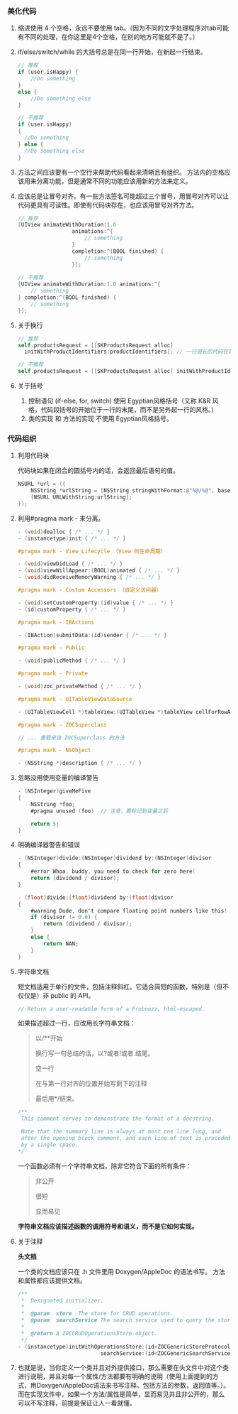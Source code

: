 ### 美化代码

1. 缩进使用 4 个空格，永远不要使用 tab。（因为不同的文字处理程序对tab可能有不同的处理，在你这里是4个空格，在别的地方可能就不是了。）
   
2. if/else/switch/while 的大括号总是在同一行开始，在新起一行结束。
   
   ``` objective-c
   // 推荐
   if (user.isHappy) {
       //Do something
   }
   else {
       //Do something else
   }
   
   // 不推荐
   if (user.isHappy)
   {
     //Do something
   } else {
     //Do something else
   }
   ```
   
3. 方法之间应该要有一个空行来帮助代码看起来清晰且有组织。 方法内的空格应该用来分离功能，但是通常不同的功能应该用新的方法来定义。
   
4. 应该总是让冒号对齐。有一些方法签名可能超过三个冒号，用冒号对齐可以让代码更具有可读性。即使有代码块存在，也应该用冒号对齐方法。
   
   ``` objective-c
   // 推荐
   [UIView animateWithDuration:1.0
                    animations:^{
                        // something
                    }
                    completion:^(BOOL finished) {
                        // something
                    }];
                    
   // 不推荐
   [UIView animateWithDuration:1.0 animations:^{
       // something 
   } completion:^(BOOL finished) {
       // something
   }];
   ```
   
5. 关于换行
   
   ``` objective-c
   // 推荐
   self.productsRequest = [[SKProductsRequest alloc] 
     initWithProductIdentifiers:productIdentifiers]; // 一行很长的代码在第二行以一个间隔（2个空格）延续
   
   // 不推荐
   self.productsRequest = [[SKProductsRequest alloc] initWithProductIdentifiers:productIdentifiers];
   
   ```
   
6. 关于括号
   
   1. 控制语句 (if-else, for, switch) 使用 Egyptian风格括号（又称 K&R 风格，代码段括号的开始位于一行的末尾，而不是另外起一行的风格。)
   2. 类的实现 和 方法的实现 不使用 Egyptian风格括号。

### 代码组织

1. 利用代码块
   
   代码块如果在闭合的圆括号内的话，会返回最后语句的值。
   
   ``` objective-c
   NSURL *url = ({
       NSString *urlString = [NSString stringWithFormat:@"%@/%@", baseURLString, endpoint];
       [NSURL URLWithString:urlString];
   });
   ```
   
2. 利用#pragma mark - 来分离。
   
   ``` objective-c
   - (void)dealloc { /* ... */ }
   - (instancetype)init { /* ... */ }
   
   #pragma mark - View Lifecycle （View 的生命周期）
   
   - (void)viewDidLoad { /* ... */ }
   - (void)viewWillAppear:(BOOL)animated { /* ... */ }
   - (void)didReceiveMemoryWarning { /* ... */ }
   
   #pragma mark - Custom Accessors （自定义访问器）
   
   - (void)setCustomProperty:(id)value { /* ... */ }
   - (id)customProperty { /* ... */ }
   
   #pragma mark - IBActions  
   
   - (IBAction)submitData:(id)sender { /* ... */ }
   
   #pragma mark - Public 
   
   - (void)publicMethod { /* ... */ }
   
   #pragma mark - Private
   
   - (void)zoc_privateMethod { /* ... */ }
   
   #pragma mark - UITableViewDataSource
   
   - (UITableViewCell *)tableView:(UITableView *)tableView cellForRowAtIndexPath:(NSIndexPath *)indexPath { /* ... */ }
   
   #pragma mark - ZOCSuperclass
   
   // ... 重载来自 ZOCSuperclass 的方法
   
   #pragma mark - NSObject
   
   - (NSString *)description { /* ... */ }
   ```
   
3. 忽略没用使用变量的编译警告
   
   ``` objective-c
   - (NSInteger)giveMeFive
   {
       NSString *foo;
       #pragma unused (foo)  // 注意，要标记到变量之后
   
       return 5;
   }
   ```
   
4. 明确编译器警告和错误
   
   ``` objective-c
   - (NSInteger)divide:(NSInteger)dividend by:(NSInteger)divisor
   {
       #error Whoa, buddy, you need to check for zero here!
       return (dividend / divisor);
   }
   
   - (float)divide:(float)dividend by:(float)divisor
   {
       #warning Dude, don't compare floating point numbers like this!
       if (divisor != 0.0) {
           return (dividend / divisor);
       }
       else {
           return NAN;
       }
   }
   ```
   
5. 字符串文档
   
   短文档适用于单行的文件，包括注释斜杠。它适合简短的函数，特别是（但不仅仅是）非 public 的 API。
   
   ``` objective-c
   // Return a user-readable form of a Frobnozz, html-escaped.
   ```
   
   如果描述超过一行，应改用长字符串文档：
   
   > 以/**开始
   > 
   > 换行写一句总结的话，以?或者!或者.结尾。
   > 
   > 空一行
   > 
   > 在与第一行对齐的位置开始写剩下的注释
   > 
   > 最后用*/结束。
   
   ``` objective-c
   /**
    This comment serves to demonstrate the format of a docstring.
   
    Note that the summary line is always at most one line long, and
    after the opening block comment, and each line of text is preceded
    by a single space.
   */
   ```
   
   一个函数必须有一个字符串文档，除非它符合下面的所有条件：
   
   > 非公开
   > 
   > 很短
   > 
   > 显而易见
   
   __字符串文档应该描述函数的调用符号和语义，而不是它如何实现。__
   
6. 关于注释
   
   __头文档__
   
   一个类的文档应该只在 .h 文件里用 Doxygen/AppleDoc 的语法书写。 方法和属性都应该提供文档。
   
   ``` objective-c
   /**
    *  Designated initializer.
    *
    *  @param  store  The store for CRUD operations.
    *  @param  searchService The search service used to query the store.
    *
    *  @return A ZOCCRUDOperationsStore object.
    */
   - (instancetype)initWithOperationsStore:(id<ZOCGenericStoreProtocol>)store
                             searchService:(id<ZOCGenericSearchServiceProtocol>)searchService;
   ```
   
7. 也就是说，当你定义一个类并且对外提供接口，那么需要在头文件中对这个类进行说明，并且对每一个属性/方法都要有明确的说明（使用上面提到的方式，用Doxygen/AppleDoc语法来书写注释。包括方法的参数，返回值等。）。而在实现文件中，如果一个方法/属性是简单，显而易见并且非公开的，那么可以不写注释，前提是保证让人一看就懂。
   
   ​